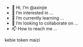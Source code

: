 - 👋 Hi, I’m @axinjie
- 👀 I’m interested in ...
- 🌱 I’m currently learning ...
- 💞️ I’m looking to collaborate on ...
- 📫 How to reach me ...

<!---
axinjie/axinjie is a ✨ special ✨ repository because its `README.md` (this file) appears on your GitHub profile.
You can click the Preview link to take a look at your changes.
--->
kebie  token maizi
